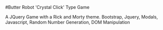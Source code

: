 #Butter Robot 'Crystal Click' Type Game

A JQuery Game with a Rick and Morty theme. Bootstrap, Jquery, Modals, Javascript, Random Number Generation, DOM Manipulation